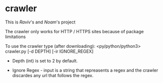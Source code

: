 # crawler
This is *Raviv*'s and *Noam*'s project

The crawler only works for HTTP / HTTPS sites because of package limitations

To use the crawler type (after downloading):
  <py/python/python3> crawler.py [-d DEPTH] [-ir IGNORE_REGEX]

- Depth (int) is set to 2 by default.

- Ignore Regex - input is a string that repreasents a regex and the crawler discardes any url that follows the regex.

